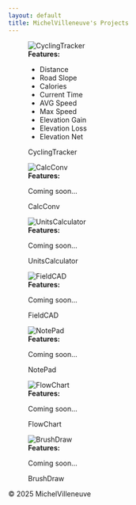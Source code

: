```yaml
---
layout: default
title: MichelVilleneuve's Projects
---
```

<link rel="stylesheet" href="/assets/css/style.css">

<div class="gallery-container">

  <!-- First app with real features -->
  <figure class="gallery-item">
    <div class="img-container">
      <img src="Images/CyclingTracker.png" alt="CyclingTracker">
      <div class="features-box">
        <strong>Features:</strong>
        <ul>
          <li>Distance</li>
          <li>Road Slope</li>
          <li>Calories</li>
          <li>Current Time</li>
          <li>AVG Speed</li>
          <li>Max Speed</li>
          <li>Elevation Gain</li>
          <li>Elevation Loss</li>
          <li>Elevation Net</li>
        </ul>
      </div>
    </div>
    <figcaption>CyclingTracker</figcaption>
  </figure>

  <!-- All the rest with "Coming soon" -->
  <figure class="gallery-item">
    <div class="img-container">
      <img src="Images/CalcConv.jpg" alt="CalcConv">
      <div class="features-box">
        <strong>Features:</strong>
        <p>Coming soon...</p>
      </div>
    </div>
    <figcaption>CalcConv</figcaption>
  </figure>

  <figure class="gallery-item">
    <div class="img-container">
      <img src="Images/UnitsCalculator.jpg" alt="UnitsCalculator">
      <div class="features-box">
        <strong>Features:</strong>
        <p>Coming soon...</p>
      </div>
    </div>
    <figcaption>UnitsCalculator</figcaption>
  </figure>

  <figure class="gallery-item">
    <div class="img-container">
      <img src="Images/FieldCAD.jpg" alt="FieldCAD">
      <div class="features-box">
        <strong>Features:</strong>
        <p>Coming soon...</p>
      </div>
    </div>
    <figcaption>FieldCAD</figcaption>
  </figure>

  <figure class="gallery-item">
    <div class="img-container">
      <img src="Images/NotePad.jpg" alt="NotePad">
      <div class="features-box">
        <strong>Features:</strong>
        <p>Coming soon...</p>
      </div>
    </div>
    <figcaption>NotePad</figcaption>
  </figure>

  <figure class="gallery-item">
    <div class="img-container">
      <img src="Images/FlowChart.jpg" alt="FlowChart">
      <div class="features-box">
        <strong>Features:</strong>
        <p>Coming soon...</p>
      </div>
    </div>
    <figcaption>FlowChart</figcaption>
  </figure>

  <figure class="gallery-item">
    <div class="img-container">
      <img src="Images/BrushDraw.png" alt="BrushDraw">
      <div class="features-box">
        <strong>Features:</strong>
        <p>Coming soon...</p>
      </div>
    </div>
    <figcaption>BrushDraw</figcaption>
  </figure>

</div>

<footer>
  <p>&copy; 2025 MichelVilleneuve</p>
</footer>
